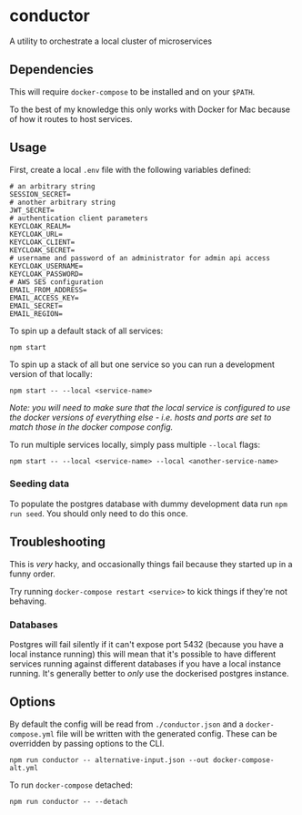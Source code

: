 # conductor

A utility to orchestrate a local cluster of microservices

## Dependencies

This will require `docker-compose` to be installed and on your `$PATH`.

To the best of my knowledge this only works with Docker for Mac because of how it routes to host services.

## Usage

First, create a local `.env` file with the following variables defined:

```
# an arbitrary string
SESSION_SECRET=
# another arbitrary string
JWT_SECRET=
# authentication client parameters
KEYCLOAK_REALM=
KEYCLOAK_URL=
KEYCLOAK_CLIENT=
KEYCLOAK_SECRET=
# username and password of an administrator for admin api access
KEYCLOAK_USERNAME=
KEYCLOAK_PASSWORD=
# AWS SES configuration
EMAIL_FROM_ADDRESS=
EMAIL_ACCESS_KEY=
EMAIL_SECRET=
EMAIL_REGION=
```

To spin up a default stack of all services:

```
npm start
```

To spin up a stack of all but one service so you can run a development version of that locally:

```
npm start -- --local <service-name>
```

_Note: you will need to make sure that the local service is configured to use the docker versions of everything else - i.e. hosts and ports are set to match those in the docker compose config._

To run multiple services locally, simply pass multiple `--local` flags:

```
npm start -- --local <service-name> --local <another-service-name>
```

### Seeding data

To populate the postgres database with dummy development data run `npm run seed`. You should only need to do this once.

## Troubleshooting

This is _very_ hacky, and occasionally things fail because they started up in a funny order.

Try running `docker-compose restart <service>` to kick things if they're not behaving.

### Databases

Postgres will fail silently if it can't expose port 5432 (because you have a local instance running) this will mean that it's possible to have different services running against different databases if you have a local instance running. It's generally better to _only_ use the dockerised postgres instance.

## Options

By default the config will be read from `./conductor.json` and a `docker-compose.yml` file will be written with the generated config. These can be overridden by passing options to the CLI.

```
npm run conductor -- alternative-input.json --out docker-compose-alt.yml
```

To run `docker-compose` detached:

```
npm run conductor -- --detach
```

